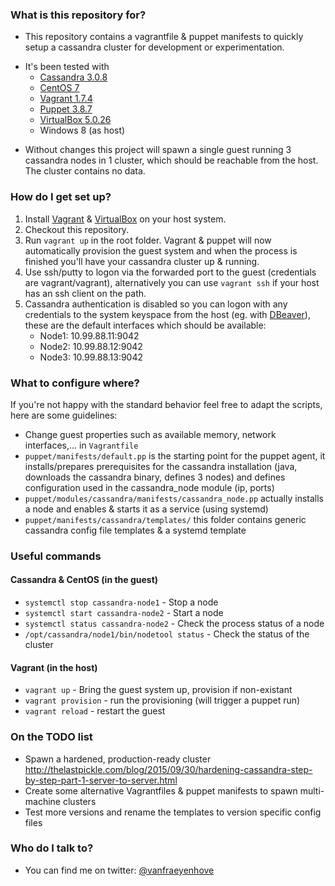 ### What is this repository for? ###

* This repository contains a vagrantfile & puppet manifests to quickly setup a cassandra cluster for development or experimentation.
+ It's been tested with 
    * [Cassandra 3.0.8](http://cassandra.apache.org/)
	* [CentOS 7](https://www.centos.org/)
	* [Vagrant 1.7.4](https://www.vagrantup.com/)
	* [Puppet 3.8.7](https://puppet.com/)
    * [VirtualBox 5.0.26](https://www.virtualbox.org/)
    * Windows 8 (as host)
* Without changes this project will spawn a single guest running 3 cassandra nodes in 1 cluster, which should be reachable from the host. The cluster contains no data.

### How do I get set up? ###

1. Install [Vagrant](https://www.vagrantup.com/) & [VirtualBox](https://www.virtualbox.org/) on your host system. 
2. Checkout this repository.
3. Run `vagrant up` in the root folder. Vagrant & puppet will now automatically provision the guest system and when the process is finished you'll have your cassandra cluster up & running.
4. Use ssh/putty to logon via the forwarded port to the guest (credentials are vagrant/vagrant), alternatively you can use `vagrant ssh` if your host has an ssh client on the path.
5. Cassandra authentication is disabled so you can logon with any credentials to the system keyspace from the host (eg. with [DBeaver](http://dbeaver.jkiss.org/)), these are the default interfaces which should be available:
    * Node1: 10.99.88.11:9042
	* Node2: 10.99.88.12:9042
	* Node3: 10.99.88.13:9042

### What to configure where? ###

If you're not happy with the standard behavior feel free to adapt the scripts, here are some guidelines:

* Change guest properties such as available memory, network interfaces,... in `Vagrantfile`
* `puppet/manifests/default.pp` is the starting point for the puppet agent, it installs/prepares prerequisites for the cassandra installation (java, downloads the cassandra binary, defines 3 nodes) and defines configuration used in the cassandra_node module (ip, ports)
* `puppet/modules/cassandra/manifests/cassandra_node.pp` actually installs a node and enables & starts it as a service (using systemd)
* `puppet/manifests/cassandra/templates/` this folder contains generic cassandra config file templates & a systemd template

### Useful commands ###
#### Cassandra & CentOS (in the guest) ####
* `systemctl stop cassandra-node1` - Stop a node
* `systemctl start cassandra-node2` - Start a node
* `systemctl status cassandra-node2` - Check the process status of a node
* `/opt/cassandra/node1/bin/nodetool status` - Check the status of the cluster

#### Vagrant (in the host) ####
* `vagrant up` - Bring the guest system up, provision if non-existant
* `vagrant provision` - run the provisioning (will trigger a puppet run)
* `vagrant reload` - restart the guest

### On the TODO list ###
* Spawn a hardened, production-ready cluster http://thelastpickle.com/blog/2015/09/30/hardening-cassandra-step-by-step-part-1-server-to-server.html
* Create some alternative Vagrantfiles & puppet manifests to spawn multi-machine clusters
* Test more versions and rename the templates to version specific config files

### Who do I talk to? ###

* You can find me on twitter: [@vanfraeyenhove](https://twitter.com/vanfraeyenhove)
